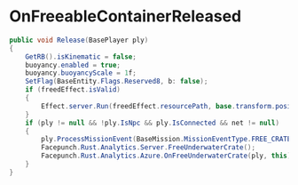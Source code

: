 <Badge type="danger" text="Carbon Compatible"/><Badge type="warning" text="Oxide Compatible"/>
# OnFreeableContainerReleased
```csharp
public void Release(BasePlayer ply)
{
	GetRB().isKinematic = false;
	buoyancy.enabled = true;
	buoyancy.buoyancyScale = 1f;
	SetFlag(BaseEntity.Flags.Reserved8, b: false);
	if (freedEffect.isValid)
	{
		Effect.server.Run(freedEffect.resourcePath, base.transform.position, UnityEngine.Vector3.up);
	}
	if (ply != null && !ply.IsNpc && ply.IsConnected && net != null)
	{
		ply.ProcessMissionEvent(BaseMission.MissionEventType.FREE_CRATE, net.ID, 1f);
		Facepunch.Rust.Analytics.Server.FreeUnderwaterCrate();
		Facepunch.Rust.Analytics.Azure.OnFreeUnderwaterCrate(ply, this);
	}
}

```
